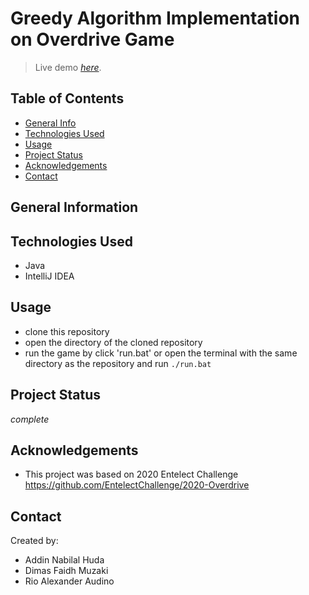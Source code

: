 # Greedy Algorithm Implementation on Overdrive Game
> Live demo [_here_](https://youtu.be/Ry4M_1vWX48).

## Table of Contents
* [General Info](#general-information)
* [Technologies Used](#technologies-used)
* [Usage](#usage)
* [Project Status](#project-status)
* [Acknowledgements](#acknowledgements)
* [Contact](#contact)
<!-- * [License](#license) -->


## General Information

<!-- You don't have to answer all the questions - just the ones relevant to your project. -->


## Technologies Used
- Java
- IntelliJ IDEA


## Usage
- clone this repository
- open the directory of the cloned repository
- run the game by click 'run.bat' or open the terminal with the same directory as the repository and run `./run.bat`


## Project Status
_complete_


## Acknowledgements
- This project was based on 2020 Entelect Challenge https://github.com/EntelectChallenge/2020-Overdrive


## Contact
Created by:
- Addin Nabilal Huda
- Dimas Faidh Muzaki
- Rio Alexander Audino


<!-- Optional -->
<!-- ## License -->
<!-- This project is open source and available under the [... License](). -->

<!-- You don't have to include all sections - just the one's relevant to your project -->
